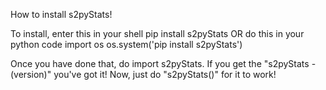 How to install s2pyStats!

To install, enter this in your shell
pip install s2pyStats
OR do this in your python code
import os
os.system('pip install s2pyStats')

<p>Once you have done that, do import s2pyStats. If you get the "s2pyStats - (version)" you've got it! Now, just do "s2pyStats()" for it to work!</p>